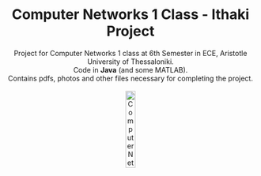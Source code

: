 <H1 align=center> Computer Networks 1 Class - Ithaki Project </H1>

<p align=center> 
  Project for Computer Networks 1 class at 6th Semester in ECE, Aristotle University of Thessaloniki.<br>
  Code in <b>Java</b> (and some MATLAB).<br>
  Contains pdfs, photos and other files necessary for completing the project.
  <br>
  <br>
  <img src="https://github.com/tsarnadelis/Ithaki/assets/81568914/36b40f2d-8c55-4d19-836d-a1f776058053" width=20% length=20% alt="Computer Networks">
</p>
